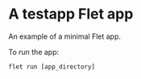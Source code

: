 # A testapp Flet app

An example of a minimal Flet app.

To run the app:

```
flet run [app_directory]
```
